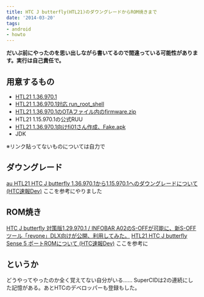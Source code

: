 ```yaml
---
title: HTC J butterfly(HTL21)のダウングレードからROM焼きまで
date: '2014-03-20'
tags:
- android
- howto
---
```


__だいぶ前にやったのを思い出しながら書いてるので間違っている可能性があります。実行は自己責任で。__

## 用意するもの


- [HTL21 1.36.970.1](http://www.au.kddi.com/mobile/product/archive/smartphone/dp/htl21/)
- [HTL21 1.36.970.1対応 run\_root\_shell](http://www.androidfilehost.com/?fid=23212708291675550)
- [HTL21 1.36.970.1のOTAファイル内のfirmware.zip](http://www.androidfilehost.com/?fid=23060877490001301)
- HTL21 1.15.970.1の公式RUU
- [HTL21 1.36.970.1向けfi01さん作成、Fake.apk](http://www1.axfc.net/uploader/so/3082142.zip)
- JDK


※リンク貼ってないものについては自力で

## ダウングレード

[au HTL21 HTC J butterfly 1.36.970.1から1.15.970.1へのダウングレードについて (HTC速報Dev)](http://htcsoku.info/htcsokudev-news/au-deluxe-136to115-downgrade/)
ここを参考にやりました

## ROM焼き

[HTC J butterfly 対策版1.29.970.1 / INFOBAR A02のS-OFFが可能に、新S-OFFツール「revone」DLX向けが公開、利用してみた。](http://htcsoku.info/htcsokudev-news/au-deluxe-129-soff-revone/)
[HTL21 HTC J butterfly Sense 5 ポートROMについて (HTC速報Dev)](http://htcsoku.info/htcsokudev/2012device/deluxe_j/sense5-portrom/)
ここを参考に

## というか

どうやってやったのか全く覚えてない自分がいる……
SuperCIDは2の連続にした記憶がある。あとHTCのデベロッパーも登録もした。
